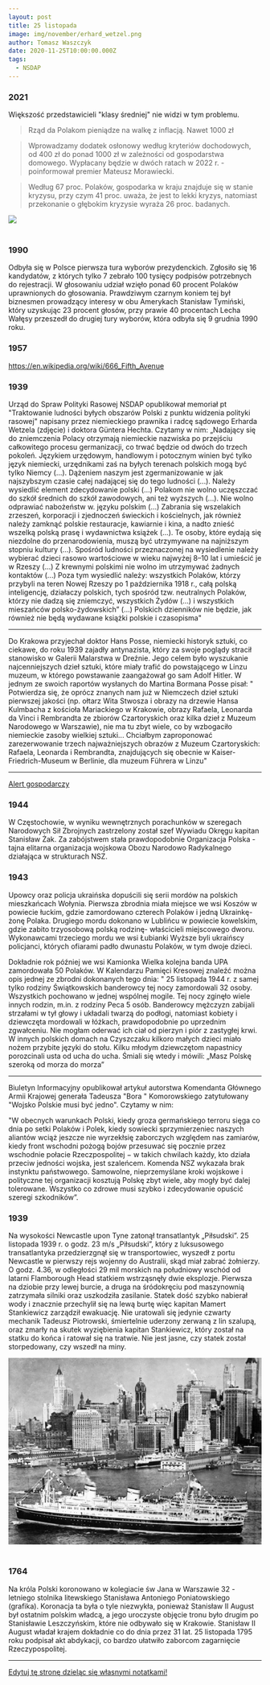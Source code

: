 ```yaml
---
layout: post
title: 25 listopada
image: img/november/erhard_wetzel.png
author: Tomasz Waszczyk
date: 2020-11-25T10:00:00.000Z
tags:
  - NSDAP
---
```


### 2021

Większość przedstawicieli "klasy średniej" nie widzi w tym problemu.

> Rząd da Polakom pieniądze na walkę z inflacją. Nawet 1000 zł

> Wprowadzamy dodatek osłonowy według kryteriów dochodowych, od 400 zł do ponad 1000 zł w zależności od gospodarstwa domowego. Wypłacany będzie w dwóch ratach w 2022 r. - poinformował premier Mateusz Morawiecki.

> Według 67 proc. Polaków, gospodarka w kraju znajduje się w stanie kryzysu, przy czym 41 proc. uważa, że jest to lekki kryzys, natomiast przekonanie o głębokim kryzysie wyraża 26 proc. badanych.

<img src="./img/november/rozdacpieniadze"><br><br>

### 1990

Odbyła się w Polsce pierwsza tura wyborów prezydenckich. Zgłosiło się 16 kandydatów, z których tylko 7 zebrało 100 tysięcy podpisów potrzebnych do rejestracji. W głosowaniu udział wzięło ponad 60 procent Polaków uprawnionych do głosowania. Prawdziwym czarnym koniem tej był biznesmen prowadzący interesy w obu Amerykach Stanisław Tymiński, który uzyskując 23 procent głosów, przy prawie 40 procentach Lecha Wałęsy przeszedł do drugiej tury wyborów, która odbyła się 9 grudnia 1990 roku.

<!-- Lewicowym dziennikarzom, wielbicielom Wielkiej Rewolucji Francuskiej, należałoby
przypomnieć, że w czasie Terroru zostały zamknięte wszystkie gazety i ukazywało się tylko jedno
pismo, „Moniteur”, organ rewolucyjnych władz. Niemniej jednak skazano na gilotynę wielu
dziennikarzy za to, co pisali kilka miesięcy, a nawet kilka lat wcześniej. Dlatego należałoby
oczekiwać powściągliwości od tych, co piszą corocznie chwalebne artykuły z okazji rocznicy zdobycia
Bastylii.
Niemieckie łagry i sowieckie gułagi wcale nie były wymysłem Hitlera ani Stalina. To Saint-Just
doszedł do wniosku, że zamiast gilotynować przeciwników, bardziej opłaca się wysłać ich do obozów
pracy. -->

### 1957

https://en.wikipedia.org/wiki/666_Fifth_Avenue

### 1939

Urząd do Spraw Polityki Rasowej NSDAP opublikował memoriał pt "Traktowanie ludności byłych obszarów Polski z punktu widzenia polityki rasowej" napisany przez niemieckiego prawnika i radcę sądowego Erharda Wetzela (zdjęcie) i doktora Güntera Hechta.
Czytamy w nim:
„Nadający się do zniemczenia Polacy otrzymają niemieckie nazwiska po przejściu całkowitego procesu germanizacji, co trwać będzie od dwóch do trzech pokoleń. Językiem urzędowym, handlowym i potocznym winien być tylko język niemiecki, urzędnikami zaś na byłych terenach polskich mogą być tylko Niemcy (...).
Dążeniem naszym jest zgermanizowanie w jak najszybszym czasie całej nadającej się do tego ludności (...). Należy wysiedlić element zdecydowanie polski (...) Polakom nie wolno uczęszczać do szkół średnich do szkół zawodowych, ani też wyższych (...). Nie wolno odprawiać nabożeństw w. języku polskim (...) Zabrania się wszelakich zrzeszeń, korporacji i zjednoczeń świeckich i kościelnych, jak również należy zamknąć polskie restauracje, kawiarnie i kina, a nadto znieść wszelką polską prasę i wydawnictwa książek (...). Te osoby, które eydają się niezdolne do przenarodowienia, muszą być utrzymywane na najniższym stopniu kultury (...). Spośród ludności przeznaczonej na wysiedlenie należy wybierać dzieci rasowo wartościowe w wieku najwyżej 8–10 lat i umieścić je w Rzeszy (...) Z krewnymi polskimi nie wolno im utrzymywać żadnych kontaktów (...) Poza tym wysiedlić należy: wszystkich Polaków, którzy przybyli na teren Nowej Rzeszy po 1 października 1918 r., całą polską inteligencję, działaczy polskich, tych spośród tzw. neutralnych Polaków, którzy nie dadzą się zniemczyć, wszystkich Żydów (...) i wszystkich mieszańców polsko-żydowskich” (...) Polskich dzienników nie będzie, jak również nie będą wydawane książki polskie i czasopisma"

---

Do Krakowa przyjechał doktor Hans Posse, niemiecki historyk sztuki, co ciekawe, do roku 1939 zajadły antynazista, który za swoje poglądy stracił stanowisko w Galerii Malarstwa w Dreźnie.
Jego celem było wyszukanie najcenniejszych dzieł sztuki, które miały trafić do powstającego w Linzu muzeum, w którego powstawanie zaangażował go sam Adolf Hitler.
W jednym ze swoich raportów wysłanych do Martina Bormana Posse pisał:
" Potwierdza się, że oprócz znanych nam już w Niemczech dzieł sztuki pierwszej jakości (np. ołtarz Wita Stwosza i obrazy na drzewie Hansa Kulmbacha z kościoła Mariackiego w Krakowie, obrazy Rafaela, Leonarda da Vinci i Rembrandta ze zbiorów Czartoryskich oraz kilka dzieł z Muzeum Narodowego w Warszawie), nie ma tu zbyt wiele, co by wzbogaciło niemieckie zasoby wielkiej sztuki... Chciałbym zaproponować zarezerwowanie trzech najważniejszych obrazów z Muzeum Czartoryskich: Rafaela, Leonarda i Rembrandta, znajdujących się obecnie w Kaiser-Friedrich-Museum w Berlinie, dla muzeum Führera w Linzu"

---

<a href="./documents/november/zeszytyoswiecimskie2.pdf" target="_blank">Alert gospodarczy</a>

### 1944

W Częstochowie, w wyniku wewnętrznych porachunków w szeregach Narodowych Sił Zbrojnych zastrzelony został szef Wywiadu Okręgu kapitan Stanisław Żak.
Za zabójstwem stała prawdopodobnie Organizacja Polska -tajna elitarna organizacja wojskowa Obozu Narodowo Radykalnego działająca w strukturach NSZ.

### 1943

Upowcy oraz policja ukraińska dopuścili się serii mordów na polskich mieszkańcach Wołynia. Pierwsza zbrodnia miała miejsce we wsi Koszów w powiecie łuckim, gdzie zamordowano czterech Polaków i jedną Ukrainkę- żonę Polaka. Drugiego mordu dokonano w Lublińcu w powiecie kowelskim, gdzie zabito trzyosobową polską rodzinę- właścicieli miejscowego dworu. Wykonawcami trzeciego mordu we wsi Łubianki Wyższe byli ukraińscy policjanci, których ofiarami padło dwunastu Polaków, w tym dwoje dzieci.

Dokładnie rok później we wsi Kamionka Wielka kolejna banda UPA zamordowała 50 Polaków. W Kalendarzu Pamięci Kresowej znaleźć można opis jednej ze zbrodni dokonanych tego dnia: " 25 listopada 1944 r. z samej tylko rodziny Świątkowskich banderowcy tej nocy zamordowali 32 osoby. Wszystkich pochowano w jednej wspólnej mogile. Tej nocy zginęło wiele innych rodzin, m.in. z rodziny Peca 5 osób. Banderowcy mężczyzn zabijali strzałami w tył głowy i układali twarzą do podłogi, natomiast kobiety i dziewczęta mordowali w łóżkach, prawdopodobnie po uprzednim zgwałceniu. Nie mogłam oderwać ich ciał od pierzyn i piór z zastygłej krwi. W innych polskich domach na Czyszczaku kilkoro małych dzieci miało nożem przybite języki do stołu. Kilku młodym dziewczętom napastnicy porozcinali usta od ucha do ucha. Śmiali się wtedy i mówili: „Masz Polskę szeroką od morza do morza”

---

Biuletyn Informacyjny opublikował artykuł autorstwa Komendanta Głównego Armii Krajowej generała Tadeusza "Bora " Komorowskiego zatytułowany "Wojsko Polskie musi być jedno". Czytamy w nim:

"W obecnych warunkach Polski, kiedy groza germańskiego terroru sięga co dnia po setki Polaków i Polek, kiedy sowiecki sprzymierzeniec naszych aliantów wciąż jeszcze nie wyrzekłsię zaborczych względem nas zamiarów, kiedy front wschodni pożogą bojów przesuwać się pocznie przez wschodnie połacie Rzeczpospolitej − w takich chwilach każdy, kto działa przeciw jedności wojska, jest szaleńcem. Komenda NSZ wykazała brak instynktu państwowego. Samowolne, nieprzemyślane kroki wojskowe i polityczne tej organizacji kosztują Polskę zbyt wiele, aby mogły być dalej tolerowane. Wszystko co zdrowe musi szybko i zdecydowanie opuścić szeregi szkodników”.

### 1939

Na wysokości Newcastle upon Tyne zatonął transatlantyk „Piłsudski”.
25 listopada 1939 r. o godz. 23 m/s „Piłsudski”, który z luksusowego transatlantyka przedzierzgnął się w transportowiec, wyszedł z portu Newcastle w pierwszy rejs wojenny do Australii, skąd miał zabrać żołnierzy. O godz. 4.36, w odległości 29 mil morskich na południowy wschód od latarni Flamborough Head statkiem wstrząsnęły dwie eksplozje. Pierwsza na dziobie przy lewej burcie, a druga na śródokręciu pod maszynownią zatrzymała silniki oraz uszkodziła zasilanie. Statek dość szybko nabierał wody i znacznie przechylił się na lewą burtę więc kapitan Mamert Stankiewicz zarządził ewakuację. Nie uratowali się jedynie czwarty mechanik Tadeusz Piotrowski, śmiertelnie uderzony zerwaną z lin szalupą, oraz zmarły na skutek wyziębienia kapitan Stankiewicz, który został na statku do końca i ratował się na tratwie. Nie jest jasne, czy statek został storpedowany, czy wszedł na miny.

<img src="./img/november/pilsudskitransatlantyk.jpg"><br><br>

### 1764

Na króla Polski koronowano w kolegiacie św Jana w Warszawie 32 -letniego stolnika litewskiego Stanisława Antoniego Poniatowskiego (grafika).
Koronacja ta była o tyle niezwykła, ponieważ Stanisław II August był ostatnim polskim władcą, a jego uroczyste objęcie tronu było drugim po Stanisławie Leszczyńskim, które nie odbywało się w Krakowie. Stanisław II August władał krajem dokładnie co do dnia przez 31 lat. 25 listopada 1795 roku podpisał akt abdykacji, co bardzo ułatwiło zaborcom zagarnięcie Rzeczypospolitej.

---

<a href="https://github.com/TomaszWaszczyk/historia.waszczyk.com/edit/master/src/content/november-25.md" target="_blank">Edytuj tę stronę dzieląc się własnymi notatkami!</a>
